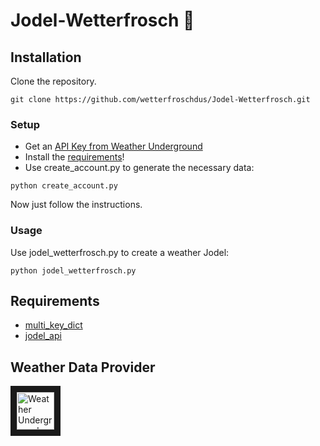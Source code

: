 # Jodel-Wetterfrosch 🐸

## Installation
Clone the repository.
```
git clone https://github.com/wetterfroschdus/Jodel-Wetterfrosch.git
```
### Setup
- Get an [API Key from Weather Underground](https://www.wunderground.com/weather/api/d/pricing.html)
- Install the [requirements](.#-Requirements)!
- Use create_account.py to generate the necessary data:
```
python create_account.py
```
Now just follow the instructions.

### Usage
Use jodel_wetterfrosch.py to create a weather Jodel:
```
python jodel_wetterfrosch.py
```

## Requirements
- [multi_key_dict](https://github.com/formiaczek/multi_key_dict)
- [jodel_api](https://github.com/nborrmann/jodel_api/)

## Weather Data Provider
<a href="https://www.wunderground.com/" target="_blank"><img src="https://icons.wxug.com/logos/PNG/wundergroundLogo_4c_horz.png" 
alt=" Weather Underground Logo" height="60" border="10" /></a>
